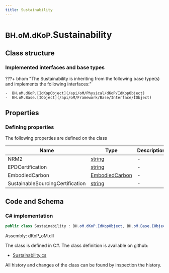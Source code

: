 ```yaml
---
title: Sustainability
---
```


# <small>BH.oM.dKoP.</small>**Sustainability**



## Class structure

### Implemented interfaces and base types

???+ bhom "The Sustainability is inheriting from the following base type(s) and implements the following interfaces:"

    -  BH.oM.dKoP.[IdKopObject](/api/oM/Physical/dKoP/IdKopObject)
    -  BH.oM.Base.[IObject](/api/oM/Framework/Base/Interface/IObject)


## Properties



### Defining properties

The following properties are defined on the class

| Name             | Type             | Description      | Quantity         |
|------------------|------------------|------------------|------------------|
| NRM2 | [string](https://learn.microsoft.com/en-us/dotnet/api/System.String?view=netstandard-2.0) | - | - |
| EPDCertification | [string](https://learn.microsoft.com/en-us/dotnet/api/System.String?view=netstandard-2.0) | - | - |
| EmbodiedCarbon | [EmbodiedCarbon](/api/oM/Physical/dKoP/Perfomance/EmbodiedCarbon) | - | - |
| SustainableSourcingCertification | [string](https://learn.microsoft.com/en-us/dotnet/api/System.String?view=netstandard-2.0) | - | - |


## Code and Schema

### C# implementation

``` C# title="C#"
public class Sustainability : BH.oM.dKoP.IdKopObject, BH.oM.Base.IObject
```

Assembly: dKoP_oM.dll

The class is defined in C#. The class definition is available on github:

- [Sustainability.cs](https://github.com/BHoM/dKoP_Toolkit/blob/develop/dKoP_oM/Perfomance\Sustainability.cs)

All history and changes of the class can be found by inspection the history.
